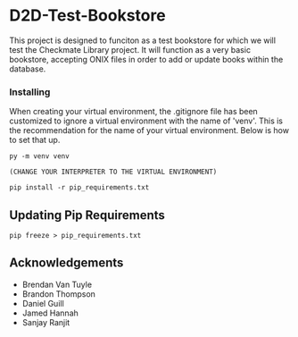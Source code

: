 # D2D-Test-Bookstore

This project is designed to funciton as a test bookstore for which we will test the Checkmate Library project.  It will function as a very basic bookstore, accepting ONIX files in order to add or update books within the database.

### Installing

When creating your virtual environment, the .gitignore file has been customized to ignore a virtual environment with the name of 'venv'.  This is the recommendation for the name of your virtual environment.  Below is how to set that up.

``` 
py -m venv venv

(CHANGE YOUR INTERPRETER TO THE VIRTUAL ENVIRONMENT)

pip install -r pip_requirements.txt 
```

## Updating Pip Requirements

```
pip freeze > pip_requirements.txt
```

## Acknowledgements

* Brendan Van Tuyle
* Brandon Thompson
* Daniel Guill
* Jamed Hannah
* Sanjay Ranjit